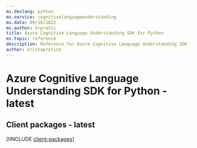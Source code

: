```yaml
---
ms.devlang: python
ms.service: cognitivelanguageunderstanding
ms.data: 09/16/2022
ms.author: krpratic
title: Azure Cognitive Language Understanding SDK for Python
ms.topic: reference
description: Reference for Azure Cognitive Language Understanding SDK for Python
author: kristapratico
---
```

# Azure Cognitive Language Understanding SDK for Python - latest

## Client packages - latest
[!INCLUDE [client-packages](cognitive-language-understanding-client-index.md)]
